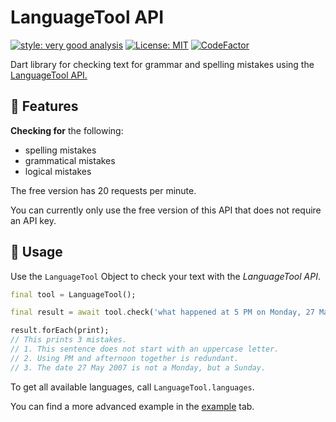 # LanguageTool API

[![style: very good analysis][very_good_analysis_badge]][very_good_analysis_link]
[![License: MIT][license_badge]][license_link]
[![CodeFactor](https://www.codefactor.io/repository/github/roundedinfinity/languagetool_api/badge)](https://www.codefactor.io/repository/github/roundedinfinity/languagetool_api)

Dart library for checking text for grammar and spelling mistakes using the [LanguageTool API.](https://languagetool.org)

## 🚀 Features

**Checking for** the following:

- spelling mistakes
- grammatical mistakes
- logical mistakes

The free version has 20 requests per minute.

You can currently only use the free version of this API that does not require an API key.

## 🧪 Usage

Use the `LanguageTool` Object to check your text with the _LanguageTool API_.

```dart
final tool = LanguageTool();

final result = await tool.check('what happened at 5 PM on Monday, 27 May 2007?')

result.forEach(print);
// This prints 3 mistakes.
// 1. This sentence does not start with an uppercase letter.
// 2. Using PM and afternoon together is redundant.
// 3. The date 27 May 2007 is not a Monday, but a Sunday.
```

To get all available languages, call `LanguageTool.languages`.

You can find a more advanced example in the [example](https://pub.dev/packages/language_tool/example) tab.

[license_badge]: https://img.shields.io/badge/license-MIT-blue.svg
[license_link]: https://opensource.org/licenses/MIT
[very_good_analysis_badge]: https://img.shields.io/badge/style-very_good_analysis-B22C89.svg
[very_good_analysis_link]: https://pub.dev/packages/very_good_analysis

